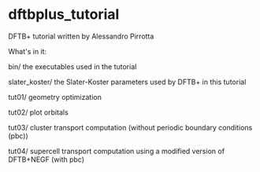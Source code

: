 # dftbplus_tutorial

DFTB+ tutorial written by Alessandro Pirrotta

What's in it:

bin/                the executables used in the tutorial

slater_koster/      the Slater-Koster parameters used by DFTB+ in this tutorial

tut01/              geometry optimization

tut02/              plot orbitals

tut03/              cluster transport computation (without periodic boundary conditions (pbc))

tut04/              supercell transport computation using a modified version of DFTB+NEGF (with pbc)

